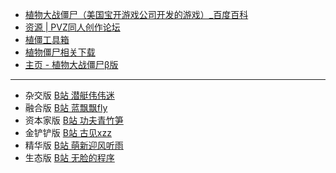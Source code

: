 - [植物大战僵尸（美国宝开游戏公司开发的游戏）_百度百科](https://baike.baidu.com/item/%E6%A4%8D%E7%89%A9%E5%A4%A7%E6%88%98%E5%83%B5%E5%B0%B8/84892)
- [资源 | PVZ同人创作论坛](https://www.pvz.moe/)
- [植僵工具箱](https://pvz.tools/)
- [植物僵尸相关下载](http://jspvz.com/download.htm)
- [主页 - 植物大战僵尸β版](https://pvz-beta.site/)

---
- 杂交版 [B站 潜艇伟伟迷](https://space.bilibili.com/97213827/dynamic)
- 融合版 [B站 蓝飘飘fly](https://space.bilibili.com/3546619314178489/dynamic)
- 资本家版 [B站 功夫青竹笋](https://space.bilibili.com/168820024/dynamic)
- 金铲铲版 [B站 古见xzz](https://space.bilibili.com/1440934753/dynamic)
- 精华版 [B站 萌新迎风听雨](https://space.bilibili.com/411256864/dynamic)
- 生态版 [B站 无脸的程序](https://space.bilibili.com/1230432752/dynamic)

